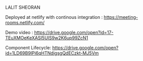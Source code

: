 LALIT SHEORAN

Deployed at netlify with continous integration :
https://meeting-rooms.netlify.com/

Demo video :
https://drive.google.com/open?id=17-TEuXMOeKeXASI5UIS9w2K6up99ZcN1

Component Lifecycle:
https://drive.google.com/open?id=1LD69B9lPi6qHTNdigsgQdECzkt-MJ5Vm